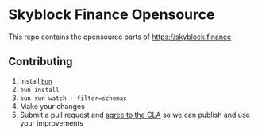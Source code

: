 # Skyblock Finance Opensource

This repo contains the opensource parts of <https://skyblock.finance>

## Contributing

1. Install [`bun`](https://bun.sh)
2. `bun install`
3. `bun run watch --filter=schemas`
4. Make your changes
5. Submit a pull request and [agree to the CLA](/CLA.md) so we can publish and use your improvements
